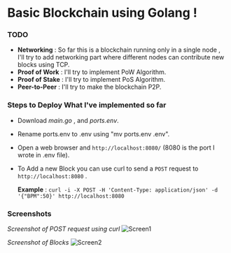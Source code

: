 # Basic Blockchain using Golang !

### TODO
- **Networking** : So far this is a blockchain running only in a single node , I'll try to add networking part where different nodes can contribute new blocks using TCP. 
- **Proof of Work** : I'll try to implement PoW Algorithm.
- **Proof of Stake** : I'll try to implement PoS Algorithm.
- **Peer-to-Peer** : I'll try to make the blockchain P2P.

### Steps to Deploy What I've implemented so far
- Download *main.go* , and *ports.env*.
- Rename ports.env to .env using "mv ports.env .env".
- Open a web browser and `http://localhost:8080/` (8080 is the port I wrote in .env file).
- To Add a new Block you can use curl to send a `POST` request to `http://localhost:8080` .

  **Example** : `curl -i -X POST -H 'Content-Type: application/json' -d '{"BPM":50}' http://localhost:8080`

### Screenshots

*Screenshot of POST request using curl*
![Screen1](https://user-images.githubusercontent.com/60072763/163896882-2ff5bb40-bbce-4763-a02d-c9bd5f7b9c1a.PNG)

*Screenshot of Blocks*
![Screen2](https://user-images.githubusercontent.com/60072763/163896916-c2483bc3-5cfc-4fc1-bfaf-faf8bc34a4e8.PNG)
